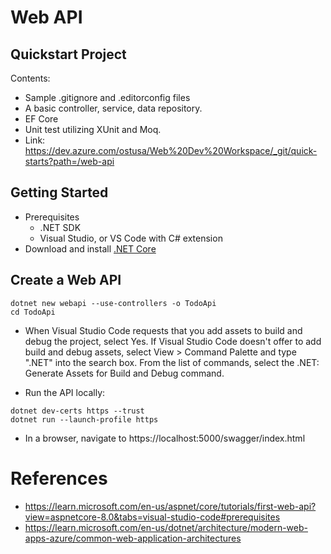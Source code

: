# Web API

## Quickstart Project
Contents:
- Sample .gitignore and .editorconfig files
- A basic controller, service, data repository.
- EF Core
- Unit test utilizing XUnit and Moq.
- Link: https://dev.azure.com/ostusa/Web%20Dev%20Workspace/_git/quick-starts?path=/web-api

## Getting Started
- Prerequisites
  - .NET SDK
  - Visual Studio, or VS Code with C# extension 
- Download and install [.NET Core](https://dotnet.microsoft.com/en-us/download)

## Create a Web API
```
dotnet new webapi --use-controllers -o TodoApi
cd TodoApi
```

- When Visual Studio Code requests that you add assets to build and debug the project, select Yes. If Visual Studio Code doesn't offer to add build and debug assets, select View > Command Palette and type ".NET" into the search box. From the list of commands, select the .NET: Generate Assets for Build and Debug command.

- Run the API locally:
```
dotnet dev-certs https --trust
dotnet run --launch-profile https
```
- In a browser, navigate to https://localhost:5000/swagger/index.html

# References
- https://learn.microsoft.com/en-us/aspnet/core/tutorials/first-web-api?view=aspnetcore-8.0&tabs=visual-studio-code#prerequisites
- https://learn.microsoft.com/en-us/dotnet/architecture/modern-web-apps-azure/common-web-application-architectures


<!-- Swagger/nswag, EF Core, Automapper, dependency injection wire up? -->
